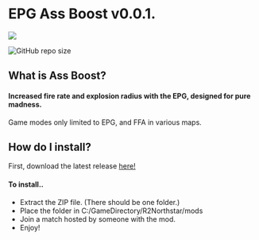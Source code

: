 # 								     EPG Ass Boost v0.0.1.



   ![](https://raw.githubusercontent.com/poet5/EPGAssBlast/main/icon.png)
   
   
![GitHub repo size](https://img.shields.io/github/repo-size/poet5/EPGAssBlast?logoColor=red&style=for-the-badge)

## What is Ass Boost?

#### Increased fire rate and explosion radius with the EPG, designed for pure madness.

Game modes only limited to EPG, and FFA in various maps.



## How do I install?



First, download the latest release [here!](https://github.com/poet5/EPGAssBlast/releases/download/0.0.1/EPGAssBlast.Trinity.zip)



#### To install..

- Extract the ZIP file. (There should be one folder.)
- Place the folder in C:/GameDirectory/R2Northstar/mods
- Join a match hosted by someone with the mod.
- Enjoy!

